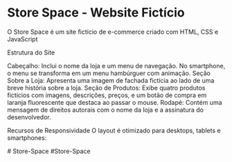 <h1>Store Space - Website Fictício</h1>

O Store Space é um site fictício de e-commerce criado com HTML, CSS e JavaScript

Estrutura do Site

Cabeçalho: Inclui o nome da loja e um menu de navegação. No smartphone, o menu se transforma em um menu hambúrguer com animação.
Seção Sobre a Loja: Apresenta uma imagem de fachada fictícia ao lado de uma breve história sobre a loja.
Seção de Produtos: Exibe quatro produtos fictícios com imagens, descrições, preços, e um botão de compra em laranja fluorescente que destaca ao passar o mouse.
Rodapé: Contém uma mensagem de direitos autorais com o nome da loja e a assinatura do desenvolvedor.

Recursos de Responsividade
O layout é otimizado para desktops, tablets e smartphones:

#   S t o r e - S p a c e 
 
 # S t o r e - S p a c e 
 
 
